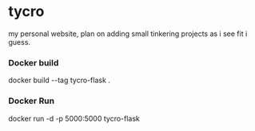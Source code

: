# tycro

my personal website, plan on adding small tinkering projects as i see fit i guess.

### Docker build
docker build --tag tycro-flask .

### Docker Run
docker run -d -p 5000:5000 tycro-flask
